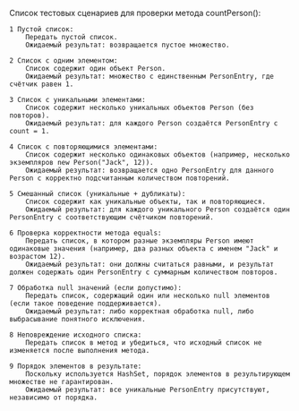 Список тестовых сценариев для проверки метода countPerson():

    1 Пустой список:
        Передать пустой список.
        Ожидаемый результат: возвращается пустое множество.

    2 Список с одним элементом:
        Список содержит один объект Person.
        Ожидаемый результат: множество с единственным PersonEntry, где счётчик равен 1.

    3 Список с уникальными элементами:
        Список содержит несколько уникальных объектов Person (без повторов).
        Ожидаемый результат: для каждого Person создаётся PersonEntry с count = 1.

    4 Список с повторяющимися элементами:
        Список содержит несколько одинаковых объектов (например, несколько экземпляров new Person("Jack", 12)).
        Ожидаемый результат: возвращается одно PersonEntry для данного Person с корректно подсчитанным количеством повторений.

    5 Смешанный список (уникальные + дубликаты):
        Список содержит как уникальные объекты, так и повторяющиеся.
        Ожидаемый результат: для каждого уникального Person создаётся один PersonEntry с соответствующим счётчиком повторений.

    6 Проверка корректности метода equals:
        Передать список, в котором разные экземпляры Person имеют одинаковые значения (например, два разных объекта с именем "Jack" и возрастом 12).
        Ожидаемый результат: они должны считаться равными, и результат должен содержать один PersonEntry с суммарным количеством повторов.

    7 Обработка null значений (если допустимо):
        Передать список, содержащий один или несколько null элементов (если такое поведение поддерживается).
        Ожидаемый результат: либо корректная обработка null, либо выбрасывание понятного исключения.

    8 Неповреждение исходного списка:
        Передать список в метод и убедиться, что исходный список не изменяется после выполнения метода.

    9 Порядок элементов в результате:
        Поскольку используется HashSet, порядок элементов в результирующем множестве не гарантирован.
        Ожидаемый результат: все уникальные PersonEntry присутствуют, независимо от порядка.